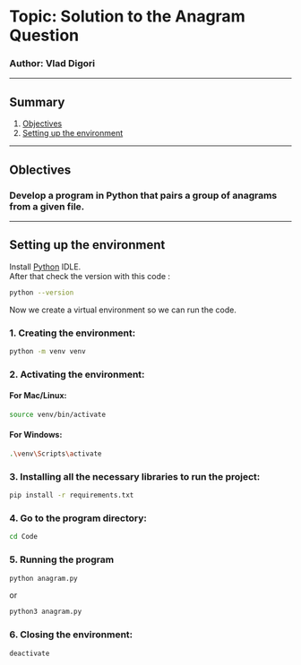 

# Topic: Solution to the Anagram Question
### Author: Vlad Digori

---
## Summary
1. [Objectives](#objectives)
2. [Setting up the environment](#setting-up-the-environment)


---
## Oblectives
### Develop a program in Python that pairs a group of anagrams from a given file.

---

## Setting up the environment
Install [Python](https://www.python.org/downloads/) IDLE.  
After that check the version with this code :
```bash
python --version
```
Now we create a virtual environment so we can run the code.  

### 1. Creating the environment:
```bash
python -m venv venv
```
### 2. Activating the environment:
#### For Mac/Linux:

```bash
source venv/bin/activate
```
#### For Windows:
```bash
.\venv\Scripts\activate
```
### 3. Installing all the necessary libraries to run the project:
```bash
pip install -r requirements.txt
```
### 4. Go to the program directory:
```bash
cd Code
```
### 5. Running the program
```bash
python anagram.py
```
or
```bash
python3 anagram.py
```
### 6. Closing the environment:
```bash
deactivate
```

